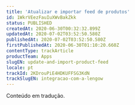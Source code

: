 ```yaml
---
title: 'Atualizar e importar feed de produtos'
id: 1WkrVEezFauIuXWvBakZkk
status: PUBLISHED
createdAt: 2020-06-30T00:32:32.899Z
updatedAt: 2020-07-02T03:52:50.580Z
publishedAt: 2020-07-02T03:52:50.580Z
firstPublishedAt: 2020-06-30T01:10:20.660Z
contentType: trackArticle
productTeam: Apps
slugEN: update-and-import-product-feed
locale: pt
trackId: 2KDrouPiE4HDKUFFSG3KdN
trackSlugEN: integracao-com-a-lengow
---
```


<div class="alert alert-warning" role="alert">Conteúdo em tradução.</div>
